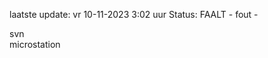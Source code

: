 laatste update: 
vr 10-11-2023  3:02   uur 
Status: FAALT - fout - 
<div class="service R">svn</div><div class="service Y">microstation</div>